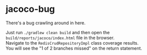 # jacoco-bug
There's a bug crawling around in here.

Just run `./gradlew clean build` and then open the  
`build/reports/jacoco/index.html` file in the browser.  
Navigate to the `RedisCrudRepositoryImpl` class coverage results.  
You will see the "1 of 2 branches missed" on the return statement.
